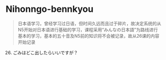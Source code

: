 # Nihonngo-bennkyou

> 日本语学习，曾经学习过日语，但时间久远而且过于碎片，故决定系统的从N5开始对日本语进行基础的学习，课程采用“みんなの日本語”为路线进行基本的学习，基本的五十音及N5前的知识将不会被记录，故从26课的内容开始记录

26. ごみはどこ出したらいいですが？